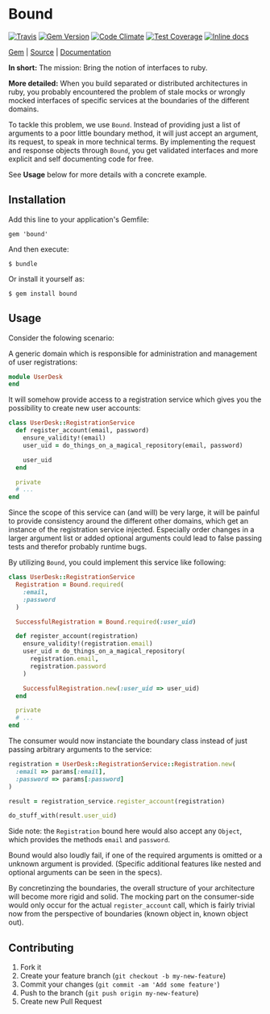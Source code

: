 [github]: https://github.com/neopoly/bound
[doc]: http://rubydoc.info/github/neopoly/bound/master/file/README.md
[gem]: https://rubygems.org/gems/bound
[gem-badge]: https://img.shields.io/gem/v/bound.svg
[travis]: https://travis-ci.org/neopoly/bound
[travis-badge]: https://img.shields.io/travis/neopoly/bound.svg?branch=master
[codeclimate]: https://codeclimate.com/github/neopoly/bound
[codeclimate-climate-badge]: https://img.shields.io/codeclimate/github/neopoly/bound.svg
[codeclimate-coverage-badge]: https://codeclimate.com/github/neopoly/bound/badges/coverage.svg
[inchpages]: https://inch-ci.org/github/neopoly/bound
[inchpages-badge]: https://inch-ci.org/github/neopoly/bound.svg?branch=master&style=flat

# Bound

[![Travis][travis-badge]][travis]
[![Gem Version][gem-badge]][gem]
[![Code Climate][codeclimate-climate-badge]][codeclimate]
[![Test Coverage][codeclimate-coverage-badge]][codeclimate]
[![Inline docs][inchpages-badge]][inchpages]

[Gem][gem] |
[Source][github] |
[Documentation][doc]

**In short:** The mission: Bring the notion of interfaces to ruby.

**More detailed:** When you build separated or distributed architectures in ruby,
you probably encountered the problem of stale mocks or wrongly mocked interfaces
of specific services at the boundaries of the different domains.

To tackle this problem, we use `Bound`. Instead of providing just a list of
arguments to a poor little boundary method, it will just accept an argument, its
request, to speak in more technical terms. By implementing the request and
response objects through `Bound`, you get validated interfaces and more explicit
and self documenting code for free.

See **Usage** below for more details with a concrete example.

## Installation

Add this line to your application's Gemfile:

    gem 'bound'

And then execute:

    $ bundle

Or install it yourself as:

    $ gem install bound

## Usage

Consider the folowing scenario:

A generic domain which is responsible for administration and management of user
registrations:

```ruby
module UserDesk
end
```

It will somehow provide access to a registration service which gives you the
possibility to create new user accounts:

```ruby
class UserDesk::RegistrationService
  def register_account(email, password)
    ensure_validity!(email)
    user_uid = do_things_on_a_magical_repository(email, password)

    user_uid
  end

  private
  # ...
end
```

Since the scope of this service can (and will) be very large, it will be painful
to provide consistency around the different other domains, which get an instance
of the registration service injected. Especially order changes in a larger
argument list or added optional arguments could lead to false passing tests and
therefor probably runtime bugs.

By utilizing `Bound`, you could implement this service like following:

```ruby
class UserDesk::RegistrationService
  Registration = Bound.required(
    :email,
    :password
  )

  SuccessfulRegistration = Bound.required(:user_uid)

  def register_account(registration)
    ensure_validity!(registration.email)
    user_uid = do_things_on_a_magical_repository(
      registration.email,
      registration.password
    )

    SuccessfulRegistration.new(:user_uid => user_uid)
  end

  private
  # ...
end
```

The consumer would now instanciate the boundary class instead of just
passing arbitrary arguments to the service:

```ruby
registration = UserDesk::RegistrationService::Registration.new(
  :email => params[:email],
  :password => params[:password]
)

result = registration_service.register_account(registration)

do_stuff_with(result.user_uid)
```

Side note: the `Registration` bound here would also accept any `Object`, which provides the
methods `email` and `password`.

Bound would also loudly fail, if one of the required arguments is omitted or a
unknown argument is provided. (Specific additional features like nested and
optional arguments can be seen in the specs).

By concretinzing the boundaries, the overall structure of your architecture will
become more rigid and solid. The mocking part on the consumer-side would only
occur for the actual `register_account` call, which is fairly trivial now from
the perspective of boundaries (known object in, known object out).

## Contributing

1. Fork it
2. Create your feature branch (`git checkout -b my-new-feature`)
3. Commit your changes (`git commit -am 'Add some feature'`)
4. Push to the branch (`git push origin my-new-feature`)
5. Create new Pull Request
